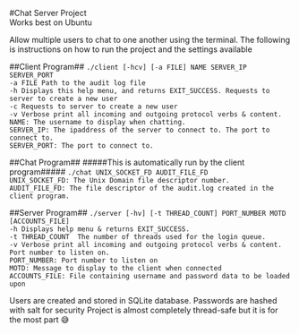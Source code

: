 #Chat Server Project  
Works best on Ubuntu

Allow multiple users to chat to one another using the terminal.
The following is instructions on how to run the project and the settings available 

##Client Program##
`./client [-hcv] [-a FILE] NAME SERVER_IP SERVER_PORT`  
`-a FILE Path to the audit log file`  
`-h Displays this help menu, and returns EXIT_SUCCESS. Requests to server to create a new user`  
`-c Requests to server to create a new user`  
`-v Verbose print all incoming and outgoing protocol verbs & content.`  
`NAME: The username to display when chatting.`  
`SERVER_IP: The ipaddress of the server to connect to. The port to connect to.`   
`SERVER_PORT: The port to connect to.`  

##Chat Program##
#####This is automatically run by the client program#####
`./chat UNIX_SOCKET_FD AUDIT_FILE_FD`  
`UNIX_SOCKET_FD: The Unix Domain file descriptor number.`  
`AUDIT_FILE_FD: The file descriptor of the audit.log created in the client program.`  

##Server Program##
`./server [-hv] [-t THREAD_COUNT] PORT_NUMBER MOTD [ACCOUNTS_FILE]`  
`-h Displays help menu & returns EXIT_SUCCESS.`  
`-t THREAD_COUNT  The number of threads used for the login queue.`  
`-v Verbose print all incoming and outgoing protocol verbs & content. Port number to listen on.`  
`PORT_NUMBER: Port number to listen on`  
`MOTD: Message to display to the client when connected`  
`ACCOUNTS_FILE: File containing username and password data to be loaded upon`  

Users are created and stored in SQLite database. 
Passwords are hashed with salt for security 
Project is almost completely thread-safe but it is for the most part :sweat_smile:
